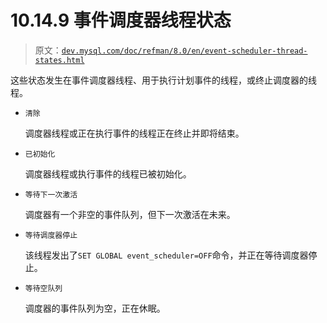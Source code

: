 # 10.14.9 事件调度器线程状态

> 原文：[`dev.mysql.com/doc/refman/8.0/en/event-scheduler-thread-states.html`](https://dev.mysql.com/doc/refman/8.0/en/event-scheduler-thread-states.html)

这些状态发生在事件调度器线程、用于执行计划事件的线程，或终止调度器的线程。

+   `清除`

    调度器线程或正在执行事件的线程正在终止并即将结束。

+   `已初始化`

    调度器线程或执行事件的线程已被初始化。

+   `等待下一次激活`

    调度器有一个非空的事件队列，但下一次激活在未来。

+   `等待调度器停止`

    该线程发出了`SET GLOBAL event_scheduler=OFF`命令，并正在等待调度器停止。

+   `等待空队列`

    调度器的事件队列为空，正在休眠。
